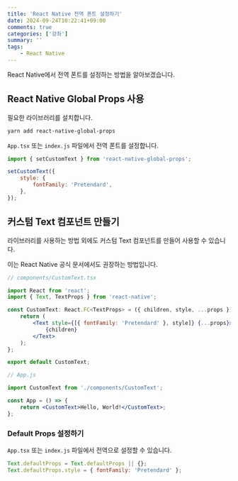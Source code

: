 ```yaml
---
title: 'React Native 전역 폰트 설정하기'
date: 2024-09-24T10:22:41+09:00
comments: true
categories: ['강좌']
summary: ''
tags:
    - React Native
---
```


React Native에서 전역 폰트를 설정하는 방법을 알아보겠습니다.

## React Native Global Props 사용

필요한 라이브러리를 설치합니다.

```bash
yarn add react-native-global-props
```

`App.tsx` 또는 `index.js` 파일에서 전역 폰트를 설정합니다.

```jsx
import { setCustomText } from 'react-native-global-props';

setCustomText({
	style: {
		fontFamily: 'Pretendard',
	},
});
```

## 커스텀 Text 컴포넌트 만들기

라이브러리를 사용하는 방법 외에도 커스텀 Text 컴포넌트를 만들어 사용할 수 있습니다.

이는 React Native 공식 문서에서도 권장하는 방법입니다.

```jsx
// components/CustomText.tsx

import React from 'react';
import { Text, TextProps } from 'react-native';

const CustomText: React.FC<TextProps> = ({ children, style, ...props }) => {
	return (
		<Text style={[{ fontFamily: 'Pretendard' }, style]} {...props}>
			{children}
		</Text>
	);
};

export default CustomText;
```

```jsx
// App.js

import CustomText from './components/CustomText';

const App = () => {
	return <CustomText>Hello, World!</CustomText>;
};
```

### Default Props 설정하기

`App.tsx` 또는 `index.js` 파일에서 전역으로 설정할 수 있습니다.

```jsx
Text.defaultProps = Text.defaultProps || {};
Text.defaultProps.style = { fontFamily: 'Pretendard' };
```

